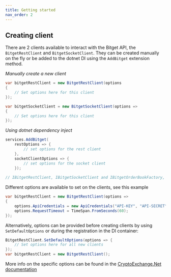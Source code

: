 ```yaml
---
title: Getting started
nav_order: 2
---
```


## Creating client
There are 2 clients available to interact with the Bitget API, the `BitgetRestClient` and `BitgetSocketClient`. They can be created manually on the fly or be added to the dotnet DI using the `AddBitget` extension method.

*Manually create a new client*
```csharp
var bitgetRestClient = new BitgetRestClient(options
{
    // Set options here for this client
});

var bitgetSocketClient = new BitgetSocketClient(options =>
{
    // Set options here for this client
});
```

*Using dotnet dependency inject*
```csharp
services.AddBitget(
    restOptions => {
        // set options for the rest client
    },
    socketClientOptions => {
        // set options for the socket client
    }); 
    
// IBitgetRestClient, IBitgetSocketClient and IBitgetOrderBookFactory, as well as an implementation of the ISpotClient interface for Bitget are now available for injecting
```

Different options are available to set on the clients, see this example
```csharp
var bitgetRestClient = new BitgetRestClient(options =>
{
    options.ApiCredentials = new ApiCredentials("API-KEY", "API-SECRET", "PASSPHRASE");
    options.RequestTimeout = TimeSpan.FromSeconds(60);
});
```
Alternatively, options can be provided before creating clients by using `SetDefaultOptions` or during the registration in the DI container:  
```csharp
BitgetRestClient.SetDefaultOptions(options => {
    // Set options here for all new clients
});
var bitgetRestClient = new BitgetRestClient();
```
More info on the specific options can be found in the [CryptoExchange.Net documentation](https://jkorf.github.io/CryptoExchange.Net/Options.html)
